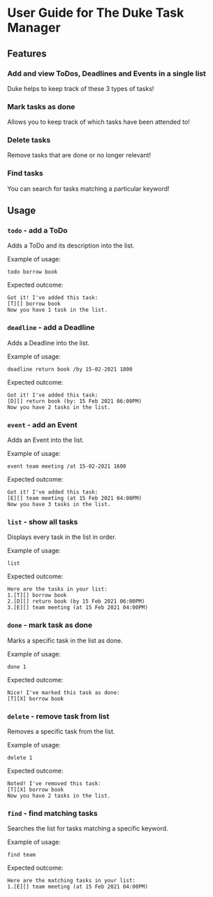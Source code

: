 # User Guide for The Duke Task Manager

## Features 

### Add and view ToDos, Deadlines and Events in a single list 
Duke helps to keep track of these 3 types of tasks!

### Mark tasks as done
Allows you to keep track of which tasks have been attended to!

### Delete tasks
Remove tasks that are done or no longer relevant!

### Find tasks
You can search for tasks matching a particular keyword!

## Usage

### `todo` - add a ToDo

Adds a ToDo and its description into the list.

Example of usage: 

`todo borrow book`

Expected outcome:

`Got it! I've added this task:`<br>
`[T][] borrow book`<br>
`Now you have 1 task in the list.`

### `deadline` - add a Deadline

Adds a Deadline into the list.

Example of usage:

`deadline return book /by 15-02-2021 1800`

Expected outcome:

`Got it! I've added this task:`<br>
`[D][] return book (by: 15 Feb 2021 06:00PM)`<br>
`Now you have 2 tasks in the list.`

### `event` - add an Event

Adds an Event into the list.

Example of usage:

`event team meeting /at 15-02-2021 1600`

Expected outcome:

`Got it! I've added this task:`<br>
`[E][] team meeting (at 15 Feb 2021 04:00PM)`<br>
`Now you have 3 tasks in the list.`

### `list` - show all tasks

Displays every task in the list in order.

Example of usage:

`list`

Expected outcome:

`Here are the tasks in your list:`<br>
`1.[T][] borrow book`<br>
`2.[D][] return book (by 15 Feb 2021 06:00PM)`<br>
`3.[E][] team meeting (at 15 Feb 2021 04:00PM)`

### `done` - mark task as done

Marks a specific task in the list as done.

Example of usage:

`done 1`

Expected outcome:

`Nice! I've marked this task as done:`<br>
`[T][X] borrow book`

### `delete` - remove task from list

Removes a specific task from the list.

Example of usage:

`delete 1`

Expected outcome:

`Noted! I've removed this task:`<br>
`[T][X] borrow book`<br>
`Now you have 2 tasks in the list.`

### `find` - find matching tasks

Searches the list for tasks matching a specific keyword.

Example of usage:

`find team`

Expected outcome:

`Here are the matching tasks in your list:`<br>
`1.[E][] team meeting (at 15 Feb 2021 04:00PM)`